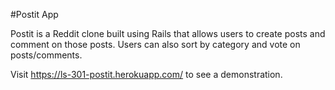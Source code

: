 #Postit App

Postit is a Reddit clone built using Rails that allows users to create posts and comment on those posts. Users can also sort by category and vote on posts/comments.

Visit https://ls-301-postit.herokuapp.com/ to see a demonstration.

